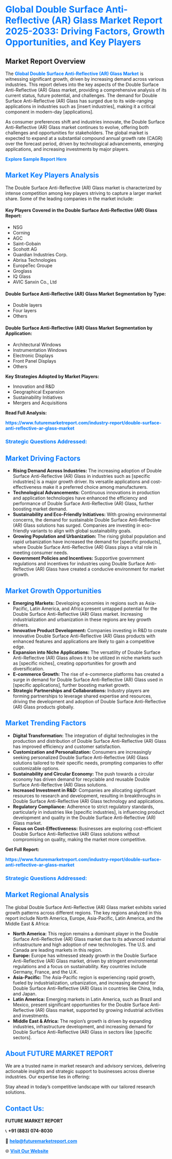 <h1 style="color: #007BFF;">Global Double Surface Anti-Reflective (AR) Glass Market Report 2025-2033: Driving Factors, Growth Opportunities, and Key Players</h1>

<section id="overview">
<h2>Market Report Overview</h2>
<p>The <a href="https://www.futuremarketreport.com/industry-report/double-surface-anti-reflective-ar-glass-market" style="color: #007BFF; text-decoration: none;"><strong>Global Double Surface Anti-Reflective (AR) Glass Market</strong></a> is witnessing significant growth, driven by increasing demand across various industries. This report delves into the key aspects of the Double Surface Anti-Reflective (AR) Glass market, providing a comprehensive analysis of its current status, future potential, and challenges. The demand for Double Surface Anti-Reflective (AR) Glass has surged due to its wide-ranging applications in industries such as [insert industries], making it a critical component in modern-day [applications].</p>
<p>As consumer preferences shift and industries innovate, the Double Surface Anti-Reflective (AR) Glass market continues to evolve, offering both challenges and opportunities for stakeholders. The global market is expected to expand at a substantial compound annual growth rate (CAGR) over the forecast period, driven by technological advancements, emerging applications, and increasing investments by major players.</p>
</section>

<section id="overview">
<p><a href="https://www.futuremarketreport.com/request-sample/reportId=55231" style="color: #007BFF; text-decoration: none;"><strong>Explore Sample Report Here</strong></a></p>
</section>

<section id="key-players">
<h2 style="color: #007BFF;">Market Key Players Analysis</h2>
<p>The Double Surface Anti-Reflective (AR) Glass market is characterized by intense competition among key players striving to capture a larger market share. Some of the leading companies in the market include:</p>
<h4>Key Players Covered in the Double Surface Anti-Reflective (AR) Glass Report:</h4>
<ul><li>NSG</li><li>Corning</li><li>AGC</li><li>Saint-Gobain</li><li>Scohott AG</li><li>Guardian Industries Corp.</li><li>Abrisa Technologies</li><li>EuropeTec Groupe</li><li>Groglass</li><li>IQ Glass</li><li>AVIC Sanxin Co., Ltd</li></ul>
<h4>Double Surface Anti-Reflective (AR) Glass Market Segmentation by Type:</h4>
<ul><li>Double layers</li><li>Four layers</li><li>Others</li></ul>

<h4>Double Surface Anti-Reflective (AR) Glass Market Segmentation by Application:</h4>
<ul><li>Architectural Windows</li><li>Instrumentation Windows</li><li>Electronic Displays</li><li>Front Panel Displays</li><li>Others</li></ul>
<p><strong>Key Strategies Adopted by Market Players:</strong></p>
<ul>
<li>Innovation and R&D</li>
<li>Geographical Expansion</li>
<li>Sustainability Initiatives</li>
<li>Mergers and Acquisitions</li>
</ul>
</section>

<section>
<p><strong>Read Full Analysis: </strong></p><a href="https://www.futuremarketreport.com/industry-report/double-surface-anti-reflective-ar-glass-market" style="color: #007BFF; text-decoration: none;"><strong>https://www.futuremarketreport.com/industry-report/double-surface-anti-reflective-ar-glass-market</strong></a>
<h3 style="color: #007BFF;">Strategic Questions Addressed:</h3>
</section>

<section id="driving-factors">
<h2 style="color: #007BFF;">Market Driving Factors</h2>
<ul>
<li><strong>Rising Demand Across Industries:</strong> The increasing adoption of Double Surface Anti-Reflective (AR) Glass in industries such as [specific industries] is a major growth driver. Its versatile applications and cost-effectiveness make it a preferred choice among manufacturers.</li>
<li><strong>Technological Advancements:</strong> Continuous innovations in production and application technologies have enhanced the efficiency and performance of Double Surface Anti-Reflective (AR) Glass, further boosting market demand.</li>
<li><strong>Sustainability and Eco-Friendly Initiatives:</strong> With growing environmental concerns, the demand for sustainable Double Surface Anti-Reflective (AR) Glass solutions has surged. Companies are investing in eco-friendly variants to align with global sustainability goals.</li>
<li><strong>Growing Population and Urbanization:</strong> The rising global population and rapid urbanization have increased the demand for [specific products], where Double Surface Anti-Reflective (AR) Glass plays a vital role in meeting consumer needs.</li>
<li><strong>Government Policies and Incentives:</strong> Supportive government regulations and incentives for industries using Double Surface Anti-Reflective (AR) Glass have created a conducive environment for market growth.</li>
</ul>
</section>

<section id="growth-opportunities">
<h2 style="color: #007BFF;">Market Growth Opportunities</h2>
<ul>
<li><strong>Emerging Markets:</strong> Developing economies in regions such as Asia-Pacific, Latin America, and Africa present untapped potential for the Double Surface Anti-Reflective (AR) Glass market. Increasing industrialization and urbanization in these regions are key growth drivers.</li>
<li><strong>Innovative Product Development:</strong> Companies investing in R&D to create innovative Double Surface Anti-Reflective (AR) Glass products with enhanced features and applications are likely to gain a competitive edge.</li>
<li><strong>Expansion into Niche Applications:</strong> The versatility of Double Surface Anti-Reflective (AR) Glass allows it to be utilized in niche markets such as [specific niches], creating opportunities for growth and diversification.</li>
<li><strong>E-commerce Growth:</strong> The rise of e-commerce platforms has created a surge in demand for Double Surface Anti-Reflective (AR) Glass used in [specific applications], further boosting market growth.</li>
<li><strong>Strategic Partnerships and Collaborations:</strong> Industry players are forming partnerships to leverage shared expertise and resources, driving the development and adoption of Double Surface Anti-Reflective (AR) Glass products globally.</li>
</ul>
</section>

<section id="trending-factors">
<h2 style="color: #007BFF;">Market Trending Factors</h2>
<ul>
<li><strong>Digital Transformation:</strong> The integration of digital technologies in the production and distribution of Double Surface Anti-Reflective (AR) Glass has improved efficiency and customer satisfaction.</li>
<li><strong>Customization and Personalization:</strong> Consumers are increasingly seeking personalized Double Surface Anti-Reflective (AR) Glass solutions tailored to their specific needs, prompting companies to offer customizable options.</li>
<li><strong>Sustainability and Circular Economy:</strong> The push towards a circular economy has driven demand for recyclable and reusable Double Surface Anti-Reflective (AR) Glass solutions.</li>
<li><strong>Increased Investment in R&D:</strong> Companies are allocating significant resources to research and development, resulting in breakthroughs in Double Surface Anti-Reflective (AR) Glass technology and applications.</li>
<li><strong>Regulatory Compliance:</strong> Adherence to strict regulatory standards, particularly in industries like [specific industries], is influencing product development and quality in the Double Surface Anti-Reflective (AR) Glass market.</li>
<li><strong>Focus on Cost-Effectiveness:</strong> Businesses are exploring cost-efficient Double Surface Anti-Reflective (AR) Glass solutions without compromising on quality, making the market more competitive.</li>
</ul>
</section>

<section>
<p><strong>Get Full Report: </strong></p><a href="https://www.futuremarketreport.com/industry-report/double-surface-anti-reflective-ar-glass-market" style="color: #007BFF; text-decoration: none;"><strong>https://www.futuremarketreport.com/industry-report/double-surface-anti-reflective-ar-glass-market</strong></a>
<h3 style="color: #007BFF;">Strategic Questions Addressed:</h3>
</section>


<section id="regional-analysis">
<h2 style="color: #007BFF;">Market Regional Analysis</h2>
<p>The global Double Surface Anti-Reflective (AR) Glass market exhibits varied growth patterns across different regions. The key regions analyzed in this report include North America, Europe, Asia-Pacific, Latin America, and the Middle East & Africa:</p>
<ul>
<li><strong>North America:</strong> This region remains a dominant player in the Double Surface Anti-Reflective (AR) Glass market due to its advanced industrial infrastructure and high adoption of new technologies. The U.S. and Canada are leading markets in this region.</li>
<li><strong>Europe:</strong> Europe has witnessed steady growth in the Double Surface Anti-Reflective (AR) Glass market, driven by stringent environmental regulations and a focus on sustainability. Key countries include Germany, France, and the U.K.</li>
<li><strong>Asia-Pacific:</strong> The Asia-Pacific region is experiencing rapid growth, fueled by industrialization, urbanization, and increasing demand for Double Surface Anti-Reflective (AR) Glass in countries like China, India, and Japan.</li>
<li><strong>Latin America:</strong> Emerging markets in Latin America, such as Brazil and Mexico, present significant opportunities for the Double Surface Anti-Reflective (AR) Glass market, supported by growing industrial activities and investments.</li>
<li><strong>Middle East & Africa:</strong> The region’s growth is driven by expanding industries, infrastructure development, and increasing demand for Double Surface Anti-Reflective (AR) Glass in sectors like [specific sectors].</li>
</ul>
</section>

<footer>
<h2 style="color: #007BFF;">About FUTURE MARKET REPORT</h2>
<p>We are a trusted name in market research and advisory services, delivering actionable insights and strategic support to businesses across diverse industries. Our expertise lies in offering:</p>

<p>Stay ahead in today’s competitive landscape with our tailored research solutions.</p>

<h2 style="color: #007BFF;">Contact Us:</h2>
<p><strong>FUTURE MARKET REPORT</strong></p>
<p>📞 <strong>+91 (883) 074-8030</strong></p>
<p>📧 <strong><a href="mailto:help@futuremarketreport.com" style="color: #007BFF;">help@futuremarketreport.com</a></strong></p>
<p>🌐 <strong><a href="https://www.futuremarketreport.com/" style="color: #007BFF;">Visit Our Website</a></strong></p>
</footer>